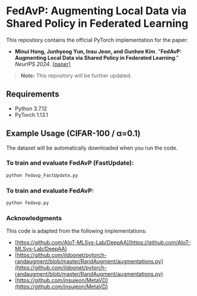 # FedAvP: Augmenting Local Data via Shared Policy in Federated Learning  

This repository contains the official PyTorch implementation for the paper:

- **Minui Hong, Junhyeog Yun, Insu Jeon, and Gunhee Kim**. "**FedAvP: Augmenting Local Data via Shared Policy in Federated Learning**." *NeurIPS 2024*.
  [[paper]](https://openreview.net/forum?id=M1PRU0x1Iz&noteId=hw1nULjwwl)  
> **Note:** This repository will be further updated.

## Requirements

- Python 3.7.12  
- PyTorch 1.13.1  

## Example Usage (CIFAR-100 / α=0.1)

The dataset will be automatically downloaded when you run the code.

### To train and evaluate FedAvP (FastUpdate):
```bash
python fedavp_FastUpdate.py
```

### To train and evaluate FedAvP: 
```bash
python fedavp.py
```

### Acknowledgments

This code is adapted from the following implementations:

*   [https://github.com/AIoT-MLSys-Lab/DeepAA](https://github.com/AIoT-MLSys-Lab/DeepAA)
*   [https://github.com/ildoonet/pytorch-randaugment/blob/master/RandAugment/augmentations.py](https://github.com/ildoonet/pytorch-randaugment/blob/master/RandAugment/augmentations.py)
*   [https://github.com/insujeon/MetaVD](https://github.com/insujeon/MetaVD)
